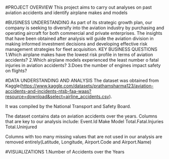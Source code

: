 #PROJECT OVERVIEW
This project aims to carry out analyses on past aviation accidents and identify airplane makes and models


#BUSINESS UNDERSTANDING
As part of its strategic growth plan, our company is seeking to diversify into the aviation industry by purchasing and operating aircraft for both commercial and private enterprises. 
The insights that have been obtained after analysis will guide the aviation division in making informed investment decisions and developing effective risk management strategies for fleet acquisition.
KEY BUSINESS QUESTIONS
1.Which airplane makes have the lowest risk profile in terms of aviation accidents?
2.Which airplane models experienced the least number o fatal injuries in aviation accidents?
3.Does the number of engines impact safety on flights?


#DATA UNDERSTANDING AND ANALYSIS
The dataset was obtained from Kaggle(https://www.kaggle.com/datasets/prathamsharma123/aviation-accidents-and-incidents-ntsb-faa-waas?resource=download&select=airline_accidents.csv). 

It was compiled by the National Transport and Safety Board.

The dataset contains data on aviation accidents over the years.
Columns that are key to our analysis include:
    Event.Id 
    Make
    Model
    Total.Fatal.Injuries
    Total.Uninjured

Columns with too many missing values that are not used in our analysis are removed entirely(Latitude, Longitude, Airport.Code and Airport.Name)


#VISUALIZATIONS
1.Number of Accidents over the Years



